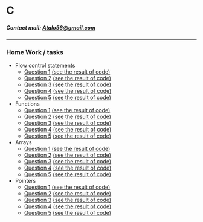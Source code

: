 # C
##### Contact mail: Atalo56@gmail.com
--------
### Home Work / tasks
+ Flow control statements
    * [Question 1](https://github.com/AtaloAbeje/C/blob/master/Flow%20Control%20Statements/Task%201%20-%20Flow%20Control%20Statements/%D7%9E%D7%98%D7%9C%D7%94%20%D7%9E%D7%A1%D7%A4%D7%A8%201%20-%20%D7%A7%D7%9C%D7%98%20%D7%A4%D7%9C%D7%98%20%D7%95%D7%91%D7%A7%D7%A8%D7%AA%20%D7%96%D7%A8%D7%99%D7%9E%D7%94.pdf) [(see the result of code)](https://github.com/AtaloAbeje/C/blob/master/Flow%20Control%20Statements/Task%201%20-%20Flow%20Control%20Statements/Task%201%20Question%201.cpp)
    * [Question 2](https://github.com/AtaloAbeje/C/blob/master/Flow%20Control%20Statements/Task%201%20-%20Flow%20Control%20Statements/%D7%9E%D7%98%D7%9C%D7%94%20%D7%9E%D7%A1%D7%A4%D7%A8%201%20-%20%D7%A7%D7%9C%D7%98%20%D7%A4%D7%9C%D7%98%20%D7%95%D7%91%D7%A7%D7%A8%D7%AA%20%D7%96%D7%A8%D7%99%D7%9E%D7%94.pdf) [(see the result of code)](https://github.com/AtaloAbeje/C/blob/master/Flow%20Control%20Statements/Task%201%20-%20Flow%20Control%20Statements/Task%201%20Question%202.cpp)
    * [Question 3](https://github.com/AtaloAbeje/C/blob/master/Flow%20Control%20Statements/Task%201%20-%20Flow%20Control%20Statements/%D7%9E%D7%98%D7%9C%D7%94%20%D7%9E%D7%A1%D7%A4%D7%A8%201%20-%20%D7%A7%D7%9C%D7%98%20%D7%A4%D7%9C%D7%98%20%D7%95%D7%91%D7%A7%D7%A8%D7%AA%20%D7%96%D7%A8%D7%99%D7%9E%D7%94.pdf) [(see the result of code)](https://github.com/AtaloAbeje/C/blob/master/Flow%20Control%20Statements/Task%201%20-%20Flow%20Control%20Statements/Task%201%20Question%203.cpp)
    * [Question 4](https://github.com/AtaloAbeje/C/blob/master/Flow%20Control%20Statements/Task%201%20-%20Flow%20Control%20Statements/%D7%9E%D7%98%D7%9C%D7%94%20%D7%9E%D7%A1%D7%A4%D7%A8%201%20-%20%D7%A7%D7%9C%D7%98%20%D7%A4%D7%9C%D7%98%20%D7%95%D7%91%D7%A7%D7%A8%D7%AA%20%D7%96%D7%A8%D7%99%D7%9E%D7%94.pdf) [(see the result of code)](https://github.com/AtaloAbeje/C/blob/master/Flow%20Control%20Statements/Task%201%20-%20Flow%20Control%20Statements/Task%201%20Question%204.cpp)
    * [Question 5](https://github.com/AtaloAbeje/C/blob/master/Flow%20Control%20Statements/Task%201%20-%20Flow%20Control%20Statements/%D7%9E%D7%98%D7%9C%D7%94%20%D7%9E%D7%A1%D7%A4%D7%A8%201%20-%20%D7%A7%D7%9C%D7%98%20%D7%A4%D7%9C%D7%98%20%D7%95%D7%91%D7%A7%D7%A8%D7%AA%20%D7%96%D7%A8%D7%99%D7%9E%D7%94.pdf) [(see the result of code)](https://github.com/AtaloAbeje/C/blob/master/Flow%20Control%20Statements/Task%201%20-%20Flow%20Control%20Statements/Task%201%20Question%205.cpp)
+ Functions
    * [Question 1](https://github.com/AtaloAbeje/C/blob/master/Functions/Task%203%20-%20functions/%D7%9E%D7%98%D7%9C%D7%94%20%D7%9E%D7%A1%D7%A4%D7%A8%203%20-%20%D7%A4%D7%95%D7%A0%D7%A7%D7%A6%D7%99%D7%95%D7%AA.pdf) [(see the result of code)](https://github.com/AtaloAbeje/C/blob/master/Functions/Task%203%20-%20functions/Task%203%20Question%201.cpp)
    * [Question 2](https://github.com/AtaloAbeje/C/blob/master/Functions/Task%203%20-%20functions/%D7%9E%D7%98%D7%9C%D7%94%20%D7%9E%D7%A1%D7%A4%D7%A8%203%20-%20%D7%A4%D7%95%D7%A0%D7%A7%D7%A6%D7%99%D7%95%D7%AA.pdf) [(see the result of code)](https://github.com/AtaloAbeje/C/blob/master/Functions/Task%203%20-%20functions/Task%203%20Question%202.cpp)
    * [Question 3](https://github.com/AtaloAbeje/C/blob/master/Functions/Task%203%20-%20functions/%D7%9E%D7%98%D7%9C%D7%94%20%D7%9E%D7%A1%D7%A4%D7%A8%203%20-%20%D7%A4%D7%95%D7%A0%D7%A7%D7%A6%D7%99%D7%95%D7%AA.pdf) [(see the result of code)](https://github.com/AtaloAbeje/C/blob/master/Functions/Task%203%20-%20functions/Task%203%20Question%203.cpp)
    * [Question 4](https://github.com/AtaloAbeje/C/blob/master/Functions/Task%203%20-%20functions/%D7%9E%D7%98%D7%9C%D7%94%20%D7%9E%D7%A1%D7%A4%D7%A8%203%20-%20%D7%A4%D7%95%D7%A0%D7%A7%D7%A6%D7%99%D7%95%D7%AA.pdf) [(see the result of code)](https://github.com/AtaloAbeje/C/blob/master/Functions/Task%203%20-%20functions/Task%203%20Question%204.cpp)
    * [Question 5](https://github.com/AtaloAbeje/C/blob/master/Functions/Task%203%20-%20functions/%D7%9E%D7%98%D7%9C%D7%94%20%D7%9E%D7%A1%D7%A4%D7%A8%203%20-%20%D7%A4%D7%95%D7%A0%D7%A7%D7%A6%D7%99%D7%95%D7%AA.pdf) [(see the result of code)](https://github.com/AtaloAbeje/C/blob/master/Functions/Task%203%20-%20functions/Task%203%20Question%205.cpp)
 + Arrays
    * [Question 1](https://github.com/AtaloAbeje/C/blob/master/Arrays/Task%204%20-%20array/%D7%9E%D7%98%D7%9C%D7%94%20%D7%9E%D7%A1%D7%A4%D7%A8%204%20-%20%D7%9E%D7%A2%D7%A8%D7%9B%D7%99%D7%9D%20%2B%20%D7%9E%D7%97%D7%A8%D7%95%D7%96%D7%95%D7%AA.pdf) [(see the result of code)](https://github.com/AtaloAbeje/C/blob/master/Arrays/Task%204%20-%20array/Task%204%20Question%201.cpp)
    * [Question 2](https://github.com/AtaloAbeje/C/blob/master/Arrays/Task%204%20-%20array/%D7%9E%D7%98%D7%9C%D7%94%20%D7%9E%D7%A1%D7%A4%D7%A8%204%20-%20%D7%9E%D7%A2%D7%A8%D7%9B%D7%99%D7%9D%20%2B%20%D7%9E%D7%97%D7%A8%D7%95%D7%96%D7%95%D7%AA.pdf) [(see the result of code)](https://github.com/AtaloAbeje/C/blob/master/Arrays/Task%204%20-%20array/Task%204%20Question%202.cpp)
    * [Question 3](https://github.com/AtaloAbeje/C/blob/master/Arrays/Task%204%20-%20array/%D7%9E%D7%98%D7%9C%D7%94%20%D7%9E%D7%A1%D7%A4%D7%A8%204%20-%20%D7%9E%D7%A2%D7%A8%D7%9B%D7%99%D7%9D%20%2B%20%D7%9E%D7%97%D7%A8%D7%95%D7%96%D7%95%D7%AA.pdf) [(see the result of code)](https://github.com/AtaloAbeje/C/blob/master/Arrays/Task%204%20-%20array/Task%204%20Question%203.cpp)
    * [Question 4](https://github.com/AtaloAbeje/C/blob/master/Arrays/Task%204%20-%20array/%D7%9E%D7%98%D7%9C%D7%94%20%D7%9E%D7%A1%D7%A4%D7%A8%204%20-%20%D7%9E%D7%A2%D7%A8%D7%9B%D7%99%D7%9D%20%2B%20%D7%9E%D7%97%D7%A8%D7%95%D7%96%D7%95%D7%AA.pdf) [(see the result of code)](https://github.com/AtaloAbeje/C/blob/master/Arrays/Task%204%20-%20array/Task%204%20Question%204.cpp)
    * [Question 5](https://github.com/AtaloAbeje/C/blob/master/Arrays/Task%204%20-%20array/%D7%9E%D7%98%D7%9C%D7%94%20%D7%9E%D7%A1%D7%A4%D7%A8%204%20-%20%D7%9E%D7%A2%D7%A8%D7%9B%D7%99%D7%9D%20%2B%20%D7%9E%D7%97%D7%A8%D7%95%D7%96%D7%95%D7%AA.pdf) [(see the result of code)](https://github.com/AtaloAbeje/C/blob/master/Arrays/Task%204%20-%20array/Task%204%20Question%205.cpp)
+ Pointers
    * [Question 1](https://github.com/AtaloAbeje/C/blob/master/Pointers/Task%205%20-%20pointer/%D7%9E%D7%98%D7%9C%D7%94%20%D7%9E%D7%A1%D7%A4%D7%A8%205%20-%20%D7%9E%D7%A6%D7%91%D7%99%D7%A2%D7%99%D7%9D.pdf) [(see the result of code)](https://github.com/AtaloAbeje/C/blob/master/Pointers/Task%205%20-%20pointer/Task%205%20Question%201.cpp)
    * [Question 2](https://github.com/AtaloAbeje/C/blob/master/Pointers/Task%205%20-%20pointer/%D7%9E%D7%98%D7%9C%D7%94%20%D7%9E%D7%A1%D7%A4%D7%A8%205%20-%20%D7%9E%D7%A6%D7%91%D7%99%D7%A2%D7%99%D7%9D.pdf) [(see the result of code)](https://github.com/AtaloAbeje/C/blob/master/Pointers/Task%205%20-%20pointer/Task%205%20Question%202.cpp)
    * [Question 3](https://github.com/AtaloAbeje/C/blob/master/Pointers/Task%205%20-%20pointer/%D7%9E%D7%98%D7%9C%D7%94%20%D7%9E%D7%A1%D7%A4%D7%A8%205%20-%20%D7%9E%D7%A6%D7%91%D7%99%D7%A2%D7%99%D7%9D.pdf) [(see the result of code)](https://github.com/AtaloAbeje/C/blob/master/Pointers/Task%205%20-%20pointer/Task%205%20Question%203.cpp)
    * [Question 4](https://github.com/AtaloAbeje/C/blob/master/Pointers/Task%205%20-%20pointer/%D7%9E%D7%98%D7%9C%D7%94%20%D7%9E%D7%A1%D7%A4%D7%A8%205%20-%20%D7%9E%D7%A6%D7%91%D7%99%D7%A2%D7%99%D7%9D.pdf) [(see the result of code)](https://github.com/AtaloAbeje/C/blob/master/Pointers/Task%205%20-%20pointer/Task%205%20Question%204.cpp)
    * [Question 5](https://github.com/AtaloAbeje/C/blob/master/Pointers/Task%205%20-%20pointer/%D7%9E%D7%98%D7%9C%D7%94%20%D7%9E%D7%A1%D7%A4%D7%A8%205%20-%20%D7%9E%D7%A6%D7%91%D7%99%D7%A2%D7%99%D7%9D.pdf) [(see the result of code)](https://github.com/AtaloAbeje/C/blob/master/Pointers/Task%205%20-%20pointer/Task%205%20Question%205.cpp)
